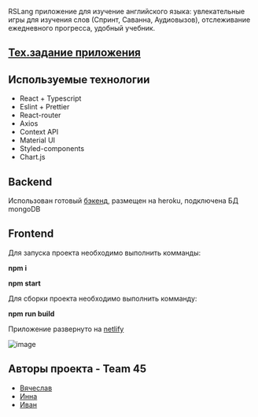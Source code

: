 RSLang приложение для изучение английского языка: увлекательные игры для изучения слов (Спринт, Саванна, Аудиовызов), отслеживание ежедневного прогресса, удобный учебник.

## [Тех.задание приложения](https://docs.google.com/document/d/1Qer78dj-aQ_NLMYo2UdZoBm9HhweseE6bjbacQ0wUkk/edit#)

## Используемые технологии

- React + Typescript
- Eslint + Prettier
- React-router
- Axios
- Context API
- Material UI
- Styled-components
- Chart.js

## Backend

Использован готовый [бэкенд](https://rslang-project1.herokuapp.com/), размещен на heroku, подключена БД mongoDB

## Frontend

Для запуска проекта необходимо выполнить комманды:

**npm i**

**npm start**

Для сборки проекта необходимо выполнить комманду:

**npm run build**

Приложение развернуто на [netlify](https://rslang-vyach-g.netlify.app/)

![image](https://user-images.githubusercontent.com/96015895/188492628-faae601a-19b5-471c-aa92-903cc1e60cc4.png)

## Авторы проекта - Team 45

- [Вячеслав](https://github.com/vyach-g)
- [Инна](https://github.com/malinna13)
- [Иван](https://github.com/mamonten0k)
